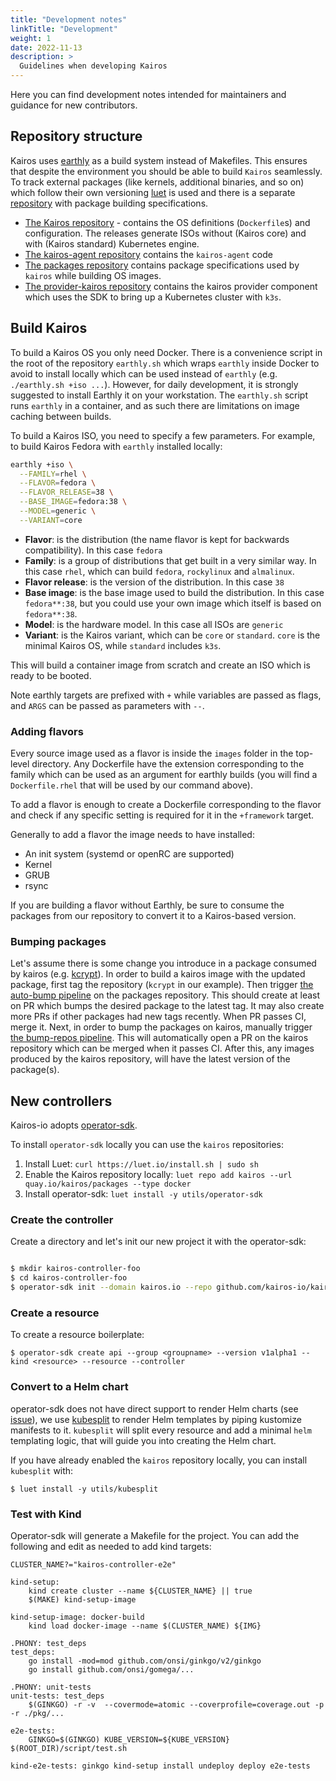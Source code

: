 ```yaml
---
title: "Development notes"
linkTitle: "Development"
weight: 1
date: 2022-11-13
description: >
  Guidelines when developing Kairos
---
```


Here you can find development notes intended for maintainers and guidance for new contributors.

## Repository structure

Kairos uses [earthly](https://earthly.dev/) as a build system instead of Makefiles. This ensures that despite the environment you should be able to build `Kairos` seamlessly. To track external packages (like kernels, additional binaries, and so on) which follow their own versioning [luet](https://luet.io) is used and there is a separate [repository](https://github.com/kairos-io/packages) with package building specifications.

- [The Kairos repository](https://github.com/kairos-io/kairos) - contains the OS definitions (`Dockerfile`s) and configuration. The releases generate ISOs without (Kairos core) and with (Kairos standard) Kubernetes engine.
- [The kairos-agent repository](https://github.com/kairos-io/kairos-agent/) contains the `kairos-agent` code
- [The packages repository](https://github.com/kairos-io/packages) contains package specifications used by `kairos` while building OS images.
- [The provider-kairos repository](https://github.com/kairos-io/provider-kairos) contains the kairos provider component which uses the SDK to bring up a Kubernetes cluster with `k3s`.

## Build Kairos

To build a Kairos OS you only need Docker. There is a convenience script in the root of the repository `earthly.sh` which wraps `earthly` inside Docker to avoid to install locally which can be used instead of `earthly` (e.g. `./earthly.sh +iso ...`). However, for daily development, it is strongly suggested to install Earthly it on your workstation. The `earthly.sh` script runs `earthly` in a container, and as such there are limitations on image caching between builds.

To build a Kairos ISO, you need to specify a few parameters. For example, to build Kairos Fedora with `earthly` installed locally:

```bash
earthly +iso \
  --FAMILY=rhel \
  --FLAVOR=fedora \
  --FLAVOR_RELEASE=38 \
  --BASE_IMAGE=fedora:38 \
  --MODEL=generic \
  --VARIANT=core
```

- **Flavor**: is the distribution (the name flavor is kept for backwards compatibility). In this case `fedora`
- **Family**: is a group of distributions that get built in a very similar way. In this case `rhel`, which can build `fedora`, `rockylinux` and `almalinux`.
- **Flavor release**: is the version of the distribution. In this case `38`
- **Base image**: is the base image used to build the distribution. In this case `fedora**:38`, but you could use your own image which itself is based on `fedora**:38`.
- **Model**: is the hardware model. In this case all ISOs are `generic`
- **Variant**: is the Kairos variant, which can be `core` or `standard`. `core` is the minimal Kairos OS, while `standard` includes `k3s`.

This will build a container image from scratch and create an ISO which is ready to be booted.

Note earthly targets are prefixed with `+` while variables are passed as flags, and `ARGS` can be passed as parameters with `--`.

### Adding flavors

Every source image used as a flavor is inside the `images` folder in the top-level directory. Any Dockerfile have the extension corresponding to the family which can be used as an argument for earthly builds (you will find a `Dockerfile.rhel` that will be used by our command above).

To add a flavor is enough to create a Dockerfile corresponding to the flavor and check if any specific setting is required for it in the `+framework` target.

Generally to add a flavor the image needs to have installed:

- An init system (systemd or openRC are supported)
- Kernel
- GRUB
- rsync

If you are building a flavor without Earthly, be sure to consume the packages from our repository to convert it to a Kairos-based version.

### Bumping packages

Let's assume there is some change you introduce in a package consumed by kairos
(e.g. [kcrypt](https://github.com/kairos-io/kcrypt)). In order to build a kairos image
with the updated package, first tag the repository (`kcrypt` in our example).
Then trigger [the auto-bump pipeline](https://github.com/kairos-io/packages/actions/workflows/autobump.yaml)
on the packages repository. This should create at least on PR which bumps the desired package to the latest tag.
It may also create more PRs if other packages had new tags recently. When PR passes CI, merge it.
Next, in order to bump the packages on kairos, manually trigger [the bump-repos pipeline](https://github.com/kairos-io/kairos/actions/workflows/bump_repos.yml).
This will automatically open a PR on the kairos repository which can be merged when it passes CI.
After this, any images produced by the kairos repository, will have the latest version of the package(s).

## New controllers

Kairos-io adopts [operator-sdk](https://github.com/operator-framework/operator-sdk).

To install `operator-sdk` locally you can use the `kairos` repositories:

1. Install Luet:
   `curl https://luet.io/install.sh | sudo sh`
2. Enable the Kairos repository locally:
   `luet repo add kairos --url quay.io/kairos/packages --type docker`
3. Install operator-sdk:
   `luet install -y utils/operator-sdk`

### Create the controller

Create a directory and let's init our new project it with the operator-sdk:

```bash

$ mkdir kairos-controller-foo
$ cd kairos-controller-foo
$ operator-sdk init --domain kairos.io --repo github.com/kairos-io/kairos-controller-foo

```

### Create a resource

To create a resource boilerplate:

```
$ operator-sdk create api --group <groupname> --version v1alpha1 --kind <resource> --resource --controller
```

### Convert to a Helm chart

operator-sdk does not have direct support to render Helm charts (see [issue](https://github.com/operator-framework/operator-sdk/issues/4930)), we use [kubesplit](https://github.com/spectrocloud/kubesplit) to render Helm templates by piping kustomize manifests to it. `kubesplit` will split every resource and add a minimal `helm` templating logic, that will guide you into creating the Helm chart.

If you have already enabled the `kairos` repository locally, you can install `kubesplit` with:

```
$ luet install -y utils/kubesplit
```

### Test with Kind

Operator-sdk will generate a Makefile for the project. You can add the following and edit as needed to add kind targets:

```
CLUSTER_NAME?="kairos-controller-e2e"

kind-setup:
	kind create cluster --name ${CLUSTER_NAME} || true
	$(MAKE) kind-setup-image

kind-setup-image: docker-build
	kind load docker-image --name $(CLUSTER_NAME) ${IMG}

.PHONY: test_deps
test_deps:
	go install -mod=mod github.com/onsi/ginkgo/v2/ginkgo
	go install github.com/onsi/gomega/...

.PHONY: unit-tests
unit-tests: test_deps
	$(GINKGO) -r -v  --covermode=atomic --coverprofile=coverage.out -p -r ./pkg/...

e2e-tests:
	GINKGO=$(GINKGO) KUBE_VERSION=${KUBE_VERSION} $(ROOT_DIR)/script/test.sh

kind-e2e-tests: ginkgo kind-setup install undeploy deploy e2e-tests
```
